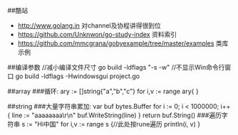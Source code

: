 ##酷站
- <http://www.golang.in> 对channel及协程讲得很到位
- <https://github.com/Unknwon/go-study-index> 资料索引
- <https://github.com/mmcgrana/gobyexample/tree/master/examples> 类库示例

##编译参数
    //减小编译文件尺寸
    go build -ldflags "-s -w"
    //不显示Win命令行窗口
    go build -ldflags -Hwindowsgui project.go

##array
###循环:
	ary := []string{"a","b","c"}
	for i,v := range ary{
	}

##string
###大量字符串累加:
	var buf bytes.Buffer
	for i := 0; i < 1000000; i++ {
		line := "aaaaaaaa\r\n"
		buf.WriteString(line)
	}
	return buf.String()
###遍历字符串
	s := "Hi中国"
	for i,v := range s {//此处按rune遍历
		println(i, v)
	}		
